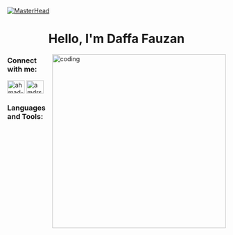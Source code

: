 [![MasterHead](https://firebasestorage.googleapis.com/v0/b/project-insight-fd427.appspot.com/o/339486725_198567016243678_3687514765136256031_n.jpg?alt=media&token=3b899f92-3687-4920-9feb-0e895a888be5)](https://stariskiii.web.app)
<h1 align="center">Hello,   I'm Daffa Fauzan</h1>
<img align="right" alt="coding" width="400" src="https://firebasestorage.googleapis.com/v0/b/project-insight-fd427.appspot.com/o/id.png?alt=media&token=dfb0333d-b15a-4364-a681-6d70d5190626">

<h3 align="left">Connect with me:</h3>
<p align="left">
<a href="https://www.linkedin.com/in/muhamad-daffa-fauzan-216529245/" target="blank"><img align="center" src="https://raw.githubusercontent.com/rahuldkjain/github-profile-readme-generator/master/src/images/icons/Social/linked-in-alt.svg" alt="ahmad-riski" height="30" width="40" /></a>
<a href="https://instagram.com/dafazan_" target="blank"><img align="center" src="https://raw.githubusercontent.com/rahuldkjain/github-profile-readme-generator/master/src/images/icons/Social/instagram.svg" alt="amdrski" height="30" width="40" /></a>
</p>

<h3 align="left">Languages and Tools:</h3>
